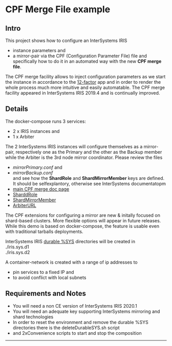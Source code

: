 # CPF Merge File example

## Intro
This project shows how to configure an InterSystems IRIS  
- instance parameters and  
- a mirror-pair 
via the CPF (Configuration Parameter File) file and specifically how to do it in an automated way with the new **CPF merge file**.

The CPF merge facility allows to inject configuration parameters as we start the instance in accordance to the [12-factor](https://12factor.net/) app and in order to render the whole process much more intuitive and easily automatable.
The CPF merge facility appeared in InterSystems IRIS 2019.4 and is continually improved.

## Details
The docker-compose runs 3 services:  
- 2 x IRIS instances and  
- 1 x Arbiter  

The 2 InterSystems IRIS instances will configure themselves as a mirror-pair, respectively one as the Primary and the other as the Backup member while the Arbiter is the 3rd node mirror coordinator.
Please review the files  
- *mirrorPrimary.conf* and  
- *mirrorBackup.conf*  
and see how the **ShardRole** and **ShardMirrorMember** keys are defined. It should be selfexplantory, otherwise see InterSystems documentatopm
- [main CPF merge doc page](https://docs.intersystems.com/irislatest/csp/docbook/Doc.View.cls?KEY=ADOCK#ADOCK_iris_customizing)  
- [SharddRole](https://docs.intersystems.com/irislatest/csp/docbook/Doc.View.cls?KEY=RACS_ShardRole)  
- [ShardMirrorMember](https://docs.intersystems.com/irislatest/csp/docbook/DocBook.UI.Page.cls?KEY=RACS_ShardMirrorMember)  
- [ArbiterURL](https://docs.intersystems.com/irislatest/csp/docbook/Doc.View.cls?KEY=RACS_ArbiterURL)   


The CPF extensions for configuring a mirror are new & initally focused on shard-based clusters. More flexible options will appear in future releases.
While this demo is based on docker-compose, the feature is usable even with traditional tarballs deployments.

InterSystems IRIS [durable %SYS](https://docs.intersystems.com/irislatest/csp/docbook/Doc.View.cls?KEY=ADOCK#ADOCK_iris_durable) directories will be created in  
./iris.sys.d1  
./iris.sys.d2

A container-network is created with a range of ip addresses to  
- pin services to a fixed IP and  
- to avoid conflict with local subnets


## Requirements and Notes
- You will need a non CE version of InterSystems IRIS 2020.1
- You will need an adequate key supporting InterSystems mirroring and shard technologies
- In order to reset the environment and remove the durable %SYS directories there is the deleteDurableSYS.sh script
- and 2xConvenience scripts to start and stop the composition


---
